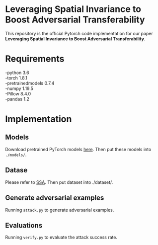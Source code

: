 # Leveraging Spatial Invariance to Boost Adversarial Transferability
This repository is the official Pytorch code implementation for our paper __Leveraging Spatial Invariance to Boost Adversarial Transferability__.

# Requirements
-python 3.6  
-torch 1.8.1  
-pretrainedmodels 0.7.4  
-numpy 1.19.5  
-Pillow 8.4.0  
-pandas 1.2  

# Implementation

## Models
Download pretrained PyTorch models [here](https://github.com/ylhz/tf_to_pytorch_model). Then put these models into `./models/`.

## Datase
Please refer to [SSA](https://github.com/yuyang-long/SSA). Then put dataset into ./dataset/.

## Generate adversarial examples
Running `attack.py` to generate adversarial examples.

## Evaluations
Running `verify.py` to evaluate the attack success rate.

